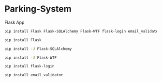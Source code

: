 # Parking-System
Flask App

```bash
pip install Flask Flask-SQLAlchemy Flask-WTF flask-login email_validator
```

```bash
pip install Flask
```
```bash
pip install -U Flask-SQLAlchemy
```
```bash
pip install -U Flask-WTF
```
```bash
pip install flask-login
```
```bash
pip install email_validator
```
